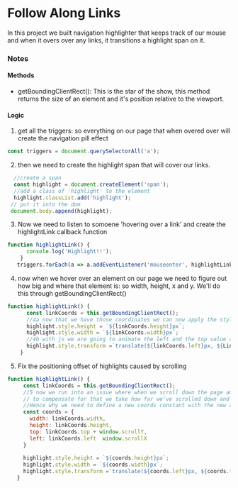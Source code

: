 # Follow Along Links

In this project we built navigation highlighter that keeps track of our mouse and when it overs over any links, it transitions a highlight span on it.

### Notes

#### Methods

* getBoundingClientRect(): This is the star of the show, this method returns the size of an element and it's position relative to the viewport.

#### Logic

1. get all the triggers: so everything on our page that when overed over will create the navigation pill effect

```javascript
const triggers = document.querySelectorAll('a');
```
2. then we need to create the highlight span that will cover our links.

```javascript
  //create a span
  const highlight = document.createElement('span');
  //add a class of 'highlight' to the element
  highlight.classList.add('highlight');
 // put it into the dom
 document.body.append(highlight);
```
3. Now we need to listen to somoene 'hovering over a link' and create the highlightLink callback function

```javascript
function highlightLink() {
      console.log('Highlight!!');
    }
   triggers.forEach(a => a.addEventListener('mouseenter', highlightLink));

```

4. now when we hover over an element on our page we need to figure out how big and where that element is: so width, height, x and y. We'll do this through getBoundingClientRect()
```javascript
function highlightLink() {
      const linkCoords = this.getBoundingClientRect();
      //4a now that we have those coordinates we can now apply the styling on our highlights
      highlight.style.height = `${linkCoords.height}px`;
      highlight.style.width = `${linkCoords.width}px`;
      //4b with js we are going to animate the left and the top value and make their values dynamic. top and left because of the flow of our mouse on navigation links.
      highlight.style.transform =`translate(${linkCoords.left}px, ${LinkCoords.top}px)`;
    }
 ```
 5. Fix the positioning offset of highlights caused by scrolling
 ```javascript
 function highlightLink() {
      const linkCoords = this.getBoundingClientRect();
      //5 now we run into an issue where when we scroll down the page and hover the links the highlights are off by the amount of the scroll.
      // to compensate for that we take how far we've scrolled down and add it to the value the hightlight's top and left positioning value. 
      //Hence why we need to define a new coords constant with the new adjusted values.
      const coords = {
        width: linkCoords.width,
        height: linkCoords.height,
        top: linkCoords.top + window.scrollY,
        left: linkCoords.left  window.scrollX
      }
      
      highlight.style.height = `${coords.height}px`;
      highlight.style.width = `${coords.width}px`;
      highlight.style.transform =`translate(${coords.left}px, ${coords.top}px)`;
    }
 ```
 
    
